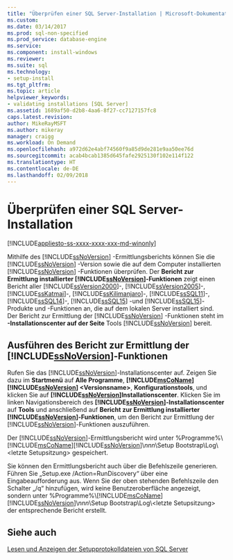 ```yaml
---
title: "Überprüfen einer SQL Server-Installation | Microsoft-Dokumentation"
ms.custom: 
ms.date: 03/14/2017
ms.prod: sql-non-specified
ms.prod_service: database-engine
ms.service: 
ms.component: install-windows
ms.reviewer: 
ms.suite: sql
ms.technology:
- setup-install
ms.tgt_pltfrm: 
ms.topic: article
helpviewer_keywords:
- validating installations [SQL Server]
ms.assetid: 1689af50-d2b8-4aa6-8f27-cc7127157fc8
caps.latest.revision: 
author: MikeRayMSFT
ms.author: mikeray
manager: craigg
ms.workload: On Demand
ms.openlocfilehash: a972d62e4abf74560f9a85d9de281e9aa50ee76d
ms.sourcegitcommit: acab4bcab1385d645fafe2925130f102e114f122
ms.translationtype: HT
ms.contentlocale: de-DE
ms.lasthandoff: 02/09/2018
---
```

# <a name="validate-a-sql-server-installation"></a>Überprüfen einer SQL Server-Installation

[!INCLUDE[appliesto-ss-xxxx-xxxx-xxx-md-winonly](../../includes/appliesto-ss-xxxx-xxxx-xxx-md-winonly.md)]
  
  Mithilfe des [!INCLUDE[ssNoVersion](../../includes/ssnoversion-md.md)] -Ermittlungsberichts können Sie die [!INCLUDE[ssNoVersion](../../includes/ssnoversion-md.md)] -Version sowie die auf dem Computer installierten [!INCLUDE[ssNoVersion](../../includes/ssnoversion-md.md)] -Funktionen überprüfen. Der **Bericht zur Ermittlung installierter [!INCLUDE[ssNoVersion](../../includes/ssnoversion-md.md)]-Funktionen** zeigt einen Bericht aller [!INCLUDE[ssVersion2000](../../includes/ssversion2000-md.md)]-, [!INCLUDE[ssVersion2005](../../includes/ssversion2005-md.md)]-, [!INCLUDE[ssKatmai](../../includes/sskatmai-md.md)]-, [!INCLUDE[ssKilimanjaro](../../includes/sskilimanjaro-md.md)]-, [!INCLUDE[ssSQL11](../../includes/sssql11-md.md)]-, [!INCLUDE[ssSQL14](../../includes/sssql14-md.md)]-, [!INCLUDE[ssSQL15](../../includes/sssql15-md.md)] -und [!INCLUDE[ssSQL15](../../includes/sssqlv14-md.md)]-Produkte und -Funktionen an, die auf dem lokalen Server installiert sind. Der Bericht zur Ermittlung der [!INCLUDE[ssNoVersion](../../includes/ssnoversion-md.md)] -Funktionen steht im **-Installationscenter auf der Seite** Tools [!INCLUDE[ssNoVersion](../../includes/ssnoversion-md.md)] bereit.  
  
 ## <a name="run-includessnoversionincludesssnoversion-mdmd-features-discovery-report"></a>Ausführen des Bericht zur Ermittlung der [!INCLUDE[ssNoVersion](../../includes/ssnoversion-md.md)]-Funktionen  
  
 Rufen Sie das [!INCLUDE[ssNoVersion](../../includes/ssnoversion-md.md)]-Installationscenter auf. Zeigen Sie dazu im **Startmenü** auf **Alle Programme**, **[!INCLUDE[msCoName](../../includes/msconame-md.md)][!INCLUDE[ssNoVersion](../../includes/ssnoversion-md.md)] \<Versionsname>**, **Konfigurationstools**, und klicken Sie auf **[!INCLUDE[ssNoVersion](../../includes/ssnoversion-md.md)]Installationscenter**. Klicken Sie im linken Navigationsbereich des **[!INCLUDE[ssNoVersion](../../includes/ssnoversion-md.md)]-Installationscenter** auf **Tools** und anschließend auf **Bericht zur Ermittlung installierter [!INCLUDE[ssNoVersion](../../includes/ssnoversion-md.md)]-Funktionen**, um den Bericht zur Ermittlung der [!INCLUDE[ssNoVersion](../../includes/ssnoversion-md.md)]-Funktionen auszuführen.  
  
 Der [!INCLUDE[ssNoVersion](../../includes/ssnoversion-md.md)]-Ermittlungsbericht wird unter %Programme%\\[!INCLUDE[msCoName](../../includes/msconame-md.md)][!INCLUDE[ssNoVersion](../../includes/ssnoversion-md.md)]\\*nnn*\Setup Bootstrap\Log\\<letzte Setupsitzung\> gespeichert.  
  
 Sie können den Ermittlungsbericht auch über die Befehlszeile generieren. Führen Sie „Setup.exe /Action=RunDiscovery“ über eine Eingabeaufforderung aus. Wenn Sie der oben stehenden Befehlszeile den Schalter „/q“ hinzufügen, wird keine Benutzeroberfläche angezeigt, sondern unter %Programme%\\[!INCLUDE[msCoName](../../includes/msconame-md.md)][!INCLUDE[ssNoVersion](../../includes/ssnoversion-md.md)]\\*nnn*\Setup Bootstrap\Log\\<letzte Setupsitzung\> der entsprechende Bericht erstellt.  
  
## <a name="see-also"></a>Siehe auch  
 [Lesen und Anzeigen der Setupprotokolldateien von SQL Server](../../database-engine/install-windows/view-and-read-sql-server-setup-log-files.md)  
  
  
